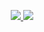 <!-- skills -->
<p align="center">
  <a href="https://skillicons.dev">
    <img src="https://skillicons.dev/icons?i=java,git,ai,ps,eclipse,ae,idea,c,cpp,cs" />
    <img src="https://skillicons.dev/icons?i=instagram,linkedin,lua,py,qt,twitter,vscode,visualstudio,r" />
  </a>
</p>
